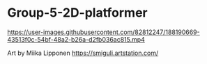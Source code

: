 # Group-5-2D-platformer

https://user-images.githubusercontent.com/82812247/188190669-43513f0c-54bf-48a2-b26a-d2fb036ac815.mp4



Art by Miika Lipponen
https://smiguli.artstation.com/
